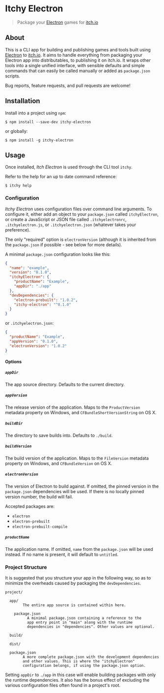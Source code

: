 # Itchy Electron

> Package your [Electron](http://electron.atom.io/) games for [itch.io](https://itch.io/)


## About

This is a CLI app for building and publishing games and tools built using [Electron](http://electron.atom.io/) to [itch.io](https://itch.io/). It aims to handle everything from packaging your Electron app into distributables, to publishing it on itch.io. It wraps other tools into a single unified interface, with sensible defaults and simple commands that can easily be called manually or added as `package.json` scripts.

Bug reports, feature requests, and pull requests are welcome!


## Installation

Install into a project using `npm`:

```
$ npm install --save-dev itchy-electron
```

or globally:

```
$ npm install -g itchy-electron
```


## Usage

Once installed, *Itch Electron* is used through the CLI tool `itchy`.

Refer to the help for an up to date command reference:

```
$ itchy help
```


### Configuration

*Itchy Electron* uses configuration files over command line arguments. To configure it, either add an object to your `package.json` called `itchyElectron`, or create a JavaScript or JSON file called `.itchyelectronrc`, `.itchyelectron.js`, or `.itchyelectron.json` (whatever takes your preference).

The only "required" option is `electronVersion` (although it is inherited from the `package.json` if possible - see below for more details).

A minimal `package.json` configuration looks like this:

```json
{
  "name": "example",
  "version": "0.1.0",
  "itchyElectron": {
    "productName": "Example",
    "appDir": "./app"
  },
  "devDependencies": {
    "electron-prebuilt": "1.0.2",
    "itchy-electron": "^0.1.0"
  }
}
```

or `.itchyelectron.json`:

```json
{
  "productName": "Example",
  "appVersion": "0.1.0",
  "electronVersion": "1.0.2"
}
```


#### Options

##### `appDir`

The app source directory. Defaults to the current directory.


##### `appVersion`

The release version of the application. Maps to the `ProductVersion` metadata property on Windows, and `CFBundleShortVersionString` on OS X.


##### `buildDir`

The directory to save builds into. Defaults to `./build`.


##### `buildVersion`

The build version of the application. Maps to the `FileVersion` metadata property on Windows, and `CFBundleVersion` on OS X.


##### `electronVersion`

The version of Electron to build against. If omitted, the pinned version in the `package.json` dependencies will be used. If there is no locally pinned version number, the build will fail.

Accepted packages are:

 - `electron`
 - `electron-prebuilt`
 - `electron-prebuilt-compile`


##### `productName`

The application name. If omitted, `name` from the `package.json` will be used instead. If no name is present, it will default to `untitled`.


### Project Structure

It is suggested that you structure your app in the following way, so as to minimize the overheads caused by packaging the `devDependencies`.

```
project/

  app/
        The entire app source is contained within here.

    package.json
          A minimal package.json containing a reference to the
          app entry point in "main" along with the runtime
          dependencies in "dependencies". Other values are optional.

  build/

  dist/

  package.json
        A more complete package.json with the development dependencies
        and other values. This is where the "itchyElectron"
        configuration belongs, if using the package.json option.
```

Setting `appDir` to `./app` in this case will enable building packages with only the runtime dependencies. It also has the bonus effect of excluding the various configuration files often found in a project's root.
